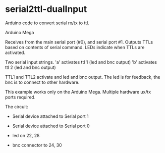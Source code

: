 serial2ttl-dualInput
====================

Arduino code to convert serial rx/tx to ttl.

Arduino Mega

Receives from the main serial port (#0), and serial port #1.
 Outputs TTLs based on contents of serial command. 
 LEDs indicate when TTLs are activated.
 
 Two serial input strings. 
   'a' activates ttl 1 (led and bnc output)
   'b' activates ttl 2 (led and bnc output) 

 TTL1 and TTL2 activate and led and bnc output. The led is for feedback, 
 the bnc is to connect to other hardware.
  
 This example works only on the Arduino Mega. 
 Multiple hardware ux/tx ports required.
 
 The circuit: 
 * Serial device attached to Serial port 1
 * Serial device attached to Serial port 0
 
 * led on 22, 28
 * bnc connector to 24, 30
